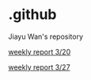 # .github
Jiayu Wan's repository

[weekly report 3/20](KF.pdf)

[weekly report 3/27](learning_notes/3_27)
